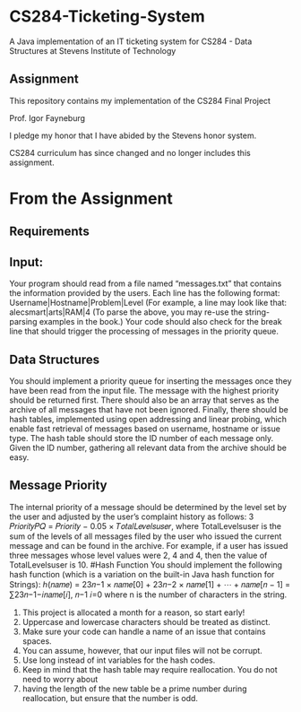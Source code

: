 # CS284-Ticketing-System
A Java implementation of an IT ticketing system for CS284 - Data Structures at Stevens Institute of Technology

## Assignment

This repository contains my implementation of the CS284 Final Project

Prof. Igor Fayneburg

I pledge my honor that I have abided by the Stevens honor system.

CS284 curriculum has since changed and no longer includes this assignment.

# From the Assignment

## Requirements
## Input:
Your program should read from a file named “messages.txt” that contains the information provided by
the users. Each line has the following format:
Username|Hostname|Problem|Level
(For example, a line may look like that:
alecsmart|arts|RAM|4
(To parse the above, you may re-use the string-parsing examples in the book.)
Your code should also check for the break line that should trigger the processing of messages in the
priority queue.
## Data Structures
You should implement a priority queue for inserting the messages once they have been read from the
input file. The message with the highest priority should be returned first.
There should also be an array that serves as the archive of all messages that have not been ignored.
Finally, there should be hash tables, implemented using open addressing and linear probing, which enable
fast retrieval of messages based on username, hostname or issue type. The hash table should store the ID
number of each message only. Given the ID number, gathering all relevant data from the archive should
be easy.
## Message Priority
The internal priority of a message should be determined by the level set by the user and adjusted by the
user’s complaint history as follows:
3
𝑃𝑟𝑖𝑜𝑟𝑖𝑡𝑦𝑃𝑄 = 𝑃𝑟𝑖𝑜𝑟𝑖𝑡𝑦 − 0.05 × 𝑇𝑜𝑡𝑎𝑙𝐿𝑒𝑣𝑒𝑙𝑠𝑢𝑠𝑒𝑟,
where TotalLevelsuser is the sum of the levels of all messages filed by the user who issued the current
message and can be found in the archive. For example, if a user has issued three messages whose level
values were 2, 4 and 4, then the value of TotalLevelsuser is 10.
#Hash Function
You should implement the following hash function (which is a variation on the built-in Java hash function
for Strings):
ℎ(𝑛𝑎𝑚𝑒) = 23𝑛−1 × 𝑛𝑎𝑚𝑒[0] + 23𝑛−2 × 𝑛𝑎𝑚𝑒[1] + ⋯ + 𝑛𝑎𝑚𝑒[𝑛 − 1] = ∑23𝑛−1−𝑖𝑛𝑎𝑚𝑒[𝑖],
𝑛−1
𝑖=0
where n is the number of characters in the string.
1. This project is allocated a month for a reason, so start early!
2. Uppercase and lowercase characters should be treated as distinct.
3. Make sure your code can handle a name of an issue that contains spaces.
4. You can assume, however, that our input files will not be corrupt.
5. Use long instead of int variables for the hash codes.
6. Keep in mind that the hash table may require reallocation. You do not need to worry about
7. having the length of the new table be a prime number during reallocation, but ensure that the
number is odd.

